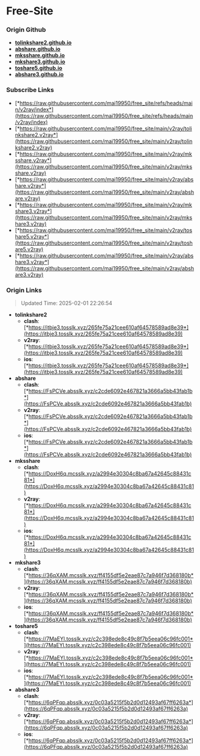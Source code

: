 # Free-Site

### Origin Github

- [**tolinkshare2.github.io**](https://github.com/tolinkshare2/tolinkshare2.github.io)
- [**abshare.github.io**](https://github.com/abshare/abshare.github.io)
- [**mksshare.github.io**](https://github.com/mksshare/mksshare.github.io)
- [**mkshare3.github.io**](https://github.com/mkshare3/mkshare3.github.io)
- [**toshare5.github.io**](https://github.com/toshare5/toshare5.github.io)
- [**abshare3.github.io**](https://github.com/abshare3/abshare3.github.io)

### Subscribe Links

- [*https://raw.githubusercontent.com/mai19950/free_site/refs/heads/main/v2ray/index*](https://raw.githubusercontent.com/mai19950/free_site/refs/heads/main/v2ray/index)
- [*https://raw.githubusercontent.com/mai19950/free_site/main/v2ray/tolinkshare2.v2ray*](https://raw.githubusercontent.com/mai19950/free_site/main/v2ray/tolinkshare2.v2ray)
- [*https://raw.githubusercontent.com/mai19950/free_site/main/v2ray/mksshare.v2ray*](https://raw.githubusercontent.com/mai19950/free_site/main/v2ray/mksshare.v2ray)
- [*https://raw.githubusercontent.com/mai19950/free_site/main/v2ray/abshare.v2ray*](https://raw.githubusercontent.com/mai19950/free_site/main/v2ray/abshare.v2ray)
- [*https://raw.githubusercontent.com/mai19950/free_site/main/v2ray/mkshare3.v2ray*](https://raw.githubusercontent.com/mai19950/free_site/main/v2ray/mkshare3.v2ray)
- [*https://raw.githubusercontent.com/mai19950/free_site/main/v2ray/toshare5.v2ray*](https://raw.githubusercontent.com/mai19950/free_site/main/v2ray/toshare5.v2ray)
- [*https://raw.githubusercontent.com/mai19950/free_site/main/v2ray/abshare3.v2ray*](https://raw.githubusercontent.com/mai19950/free_site/main/v2ray/abshare3.v2ray)

### Origin Links

> Updated Time: 2025-02-01 22:26:54

- **tolinkshare2**
  - **clash**: [*https://itbje3.tosslk.xyz/265fe75a21cee610af64578589ad8e39*](https://itbje3.tosslk.xyz/265fe75a21cee610af64578589ad8e39)
  - **v2ray**: [*https://itbje3.tosslk.xyz/265fe75a21cee610af64578589ad8e39*](https://itbje3.tosslk.xyz/265fe75a21cee610af64578589ad8e39)
  - **ios**: [*https://itbje3.tosslk.xyz/265fe75a21cee610af64578589ad8e39*](https://itbje3.tosslk.xyz/265fe75a21cee610af64578589ad8e39)
- **abshare**
  - **clash**: [*https://FsPCVe.absslk.xyz/c2cde6092e467821a3666a5bb43fab1b*](https://FsPCVe.absslk.xyz/c2cde6092e467821a3666a5bb43fab1b)
  - **v2ray**: [*https://FsPCVe.absslk.xyz/c2cde6092e467821a3666a5bb43fab1b*](https://FsPCVe.absslk.xyz/c2cde6092e467821a3666a5bb43fab1b)
  - **ios**: [*https://FsPCVe.absslk.xyz/c2cde6092e467821a3666a5bb43fab1b*](https://FsPCVe.absslk.xyz/c2cde6092e467821a3666a5bb43fab1b)
- **mksshare**
  - **clash**: [*https://DoxH6q.mcsslk.xyz/a2994e30304c8ba67a42645c88431c81*](https://DoxH6q.mcsslk.xyz/a2994e30304c8ba67a42645c88431c81)
  - **v2ray**: [*https://DoxH6q.mcsslk.xyz/a2994e30304c8ba67a42645c88431c81*](https://DoxH6q.mcsslk.xyz/a2994e30304c8ba67a42645c88431c81)
  - **ios**: [*https://DoxH6q.mcsslk.xyz/a2994e30304c8ba67a42645c88431c81*](https://DoxH6q.mcsslk.xyz/a2994e30304c8ba67a42645c88431c81)
- **mkshare3**
  - **clash**: [*https://36qXAM.mcsslk.xyz/ff4155df5e2eae87c7a946f7d368180b*](https://36qXAM.mcsslk.xyz/ff4155df5e2eae87c7a946f7d368180b)
  - **v2ray**: [*https://36qXAM.mcsslk.xyz/ff4155df5e2eae87c7a946f7d368180b*](https://36qXAM.mcsslk.xyz/ff4155df5e2eae87c7a946f7d368180b)
  - **ios**: [*https://36qXAM.mcsslk.xyz/ff4155df5e2eae87c7a946f7d368180b*](https://36qXAM.mcsslk.xyz/ff4155df5e2eae87c7a946f7d368180b)
- **toshare5**
  - **clash**: [*https://7MaEYl.tosslk.xyz/c2c398ede8c49c8f7b5eea06c96fc001*](https://7MaEYl.tosslk.xyz/c2c398ede8c49c8f7b5eea06c96fc001)
  - **v2ray**: [*https://7MaEYl.tosslk.xyz/c2c398ede8c49c8f7b5eea06c96fc001*](https://7MaEYl.tosslk.xyz/c2c398ede8c49c8f7b5eea06c96fc001)
  - **ios**: [*https://7MaEYl.tosslk.xyz/c2c398ede8c49c8f7b5eea06c96fc001*](https://7MaEYl.tosslk.xyz/c2c398ede8c49c8f7b5eea06c96fc001)
- **abshare3**
  - **clash**: [*https://6qPFqp.absslk.xyz/0c03a5215f5b2d0d12493af67ff6263a*](https://6qPFqp.absslk.xyz/0c03a5215f5b2d0d12493af67ff6263a)
  - **v2ray**: [*https://6qPFqp.absslk.xyz/0c03a5215f5b2d0d12493af67ff6263a*](https://6qPFqp.absslk.xyz/0c03a5215f5b2d0d12493af67ff6263a)
  - **ios**: [*https://6qPFqp.absslk.xyz/0c03a5215f5b2d0d12493af67ff6263a*](https://6qPFqp.absslk.xyz/0c03a5215f5b2d0d12493af67ff6263a)
